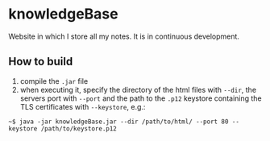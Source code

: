# knowledgeBase

Website in which I store all my notes. It is in continuous development. 

## How to build

1. compile the `.jar` file
2. when executing it, specify the directory of the html files with `--dir`, the servers port with `--port` and the path to the `.p12` keystore containing the TLS certificates with `--keystore`, e.g.:
```
~$ java -jar knowledgeBase.jar --dir /path/to/html/ --port 80 --keystore /path/to/keystore.p12
```

